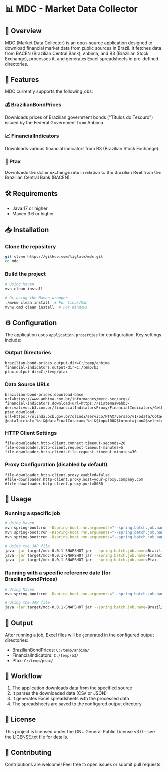 # 📊 MDC - Market Data Collector

## 🌟 Overview
MDC (Market Data Collector) is an open-source application designed to download financial market data from public sources in Brazil. It fetches data from BACEN (Brazilian Central Bank), Anbima, and B3 (Brazilian Stock Exchange), processes it, and generates Excel spreadsheets in pre-defined directories.

## 🚀 Features
MDC currently supports the following jobs:

### 💰 BrazilianBondPrices
Downloads prices of Brazilian government bonds ("Títulos do Tesouro") issued by the Federal Government from Anbima.

### 📈 FinancialIndicators
Downloads various financial indicators from B3 (Brazilian Stock Exchange).

### 💱 Ptax
Downloads the dollar exchange rate in relation to the Brazilian Real from the Brazilian Central Bank (BACEN).

## 🛠️ Requirements
- Java 17 or higher
- Maven 3.6 or higher

## 📥 Installation

### Clone the repository
```bash
git clone https://github.com/tiglate/mdc.git
cd mdc
```

### Build the project
```bash
# Using Maven
mvn clean install

# Or using the Maven wrapper
./mvnw clean install  # For Linux/Mac
mvnw.cmd clean install  # For Windows
```

## ⚙️ Configuration
The application uses `application.properties` for configuration. Key settings include:

### Output Directories
```properties
brazilian-bond-prices.output-dir=C:/temp/anbima
financial-indicators.output-dir=C:/temp/b3
ptax.output-dir=C:/temp/ptax
```

### Data Source URLs
```properties
brazilian-bond-prices.download-base-url=https://www.anbima.com.br/informacoes/merc-sec/arqs/
financial-indicators.download-url=https://sistemaswebb3-derivativos.b3.com.br/financialIndicatorsProxy/FinancialIndicators/GetFinancialIndicators/eyJsYW5ndWFnZSI6InB0LWJyIn0=
ptax.download-url=https://olinda.bcb.gov.br/olinda/servico/PTAX/versao/v1/odata/CotacaoDolarPeriodo(dataInicial=@dataInicial,dataFinalCotacao=@dataFinalCotacao)?@dataInicial='%s'&@dataFinalCotacao='%s'&$top=100&$format=json&$select=cotacaoCompra,cotacaoVenda,dataHoraCotacao
```

### HTTP Client Settings
```properties
file-downloader.http-client.connect-timeout-seconds=20
file-downloader.http-client.request-timeout-minutes=5
file-downloader.http-client.file-request-timeout-minutes=30
```

### Proxy Configuration (disabled by default)
```properties
file-downloader.http-client.proxy.enabled=false
#file-downloader.http-client.proxy.host=your-proxy.company.com
#file-downloader.http-client.proxy.port=8080
```

## 🚀 Usage

### Running a specific job
```bash
# Using Maven
mvn spring-boot:run -Dspring-boot.run.arguments="--spring.batch.job.name=BrazilianBondPrices"
mvn spring-boot:run -Dspring-boot.run.arguments="--spring.batch.job.name=FinancialIndicators"
mvn spring-boot:run -Dspring-boot.run.arguments="--spring.batch.job.name=Ptax"

# Using the JAR file
java -jar target/mdc-0.0.1-SNAPSHOT.jar --spring.batch.job.name=BrazilianBondPrices
java -jar target/mdc-0.0.1-SNAPSHOT.jar --spring.batch.job.name=FinancialIndicators
java -jar target/mdc-0.0.1-SNAPSHOT.jar --spring.batch.job.name=Ptax
```

### Running with a specific reference date (for BrazilianBondPrices)
```bash
# Using Maven
mvn spring-boot:run -Dspring-boot.run.arguments="--spring.batch.job.name=BrazilianBondPrices,referenceDate=2025-04-30"

# Using the JAR file
java -jar target/mdc-0.0.1-SNAPSHOT.jar --spring.batch.job.name=BrazilianBondPrices referenceDate=2025-04-30
```

## 📁 Output
After running a job, Excel files will be generated in the configured output directories:
- BrazilianBondPrices: `C:/temp/anbima/`
- FinancialIndicators: `C:/temp/b3/`
- Ptax: `C:/temp/ptax/`

## 🔄 Workflow
1. The application downloads data from the specified source
2. It parses the downloaded data (CSV or JSON)
3. It generates Excel spreadsheets with the processed data
4. The spreadsheets are saved to the configured output directory

## 📝 License
This project is licensed under the GNU General Public License v3.0 - see the [LICENSE.txt](LICENSE.txt) file for details.

## 🤝 Contributing
Contributions are welcome! Feel free to open issues or submit pull requests.